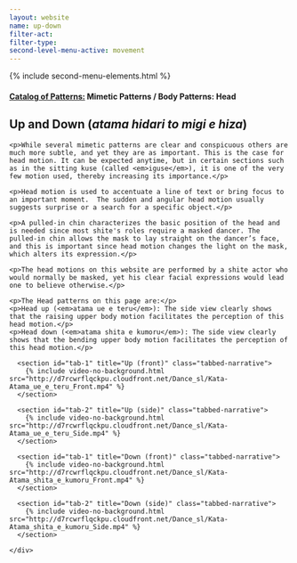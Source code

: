 ```yaml
---
layout: website
name: up-down
filter-act:
filter-type:
second-level-menu-active: movement
---
```

{% include second-menu-elements.html %}

<main class="page-content">
  <div class="text-container">
    <h4><a href="/movement#catalog">Catalog of Patterns:</a> Mimetic Patterns / Body Patterns: Head</h4>
    <h2>Up and Down (<em>atama hidari to migi e hiza</em>)</h2>

    <p>While several mimetic patterns are clear and conspicuous others are much more subtle, and yet they are as important. This is the case for head motion. It can be expected anytime, but in certain sections such as in the sitting kuse (called <em>iguse</em>), it is one of the very few motion used, thereby increasing its importance.</p>

    <p>Head motion is used to accentuate a line of text or bring focus to an important moment.  The sudden and angular head motion usually suggests surprise or a search for a specific object.</p>

    <p>A pulled-in chin characterizes the basic position of the head and is needed since most shite's roles require a masked dancer. The pulled-in chin allows the mask to lay straight on the dancer’s face, and this is important since head motion changes the light on the mask, which alters its expression.</p>

    <p>The head motions on this website are performed by a shite actor who would normally be masked, yet his clear facial expressions would lead one to believe otherwise.</p>

    <p>The Head patterns on this page are:</p>
    <p>Head up (<em>atama ue e teru</em>): The side view clearly shows that the raising upper body motion facilitates the perception of this head motion.</p>
    <p>Head down (<em>atama shita e kumoru</em>): The side view clearly shows that the bending upper body motion facilitates the perception of this head motion.</p>
</div>

<div class="tabs-container">
  <div class="tabs-container__links">
    <div class="wrapper">
      <div id="tabs"></div>
    </div>
  </div>
  <div class="tabs-container__content">
    <div class="wrapper">

      <section id="tab-1" title="Up (front)" class="tabbed-narrative">
        {% include video-no-background.html src="http://d7rcwrflqckpu.cloudfront.net/Dance_sl/Kata-Atama_ue_e_teru_Front.mp4" %}
      </section>

      <section id="tab-2" title="Up (side)" class="tabbed-narrative">
        {% include video-no-background.html src="http://d7rcwrflqckpu.cloudfront.net/Dance_sl/Kata-Atama_ue_e_teru_Side.mp4" %}
      </section>

      <section id="tab-1" title="Down (front)" class="tabbed-narrative">
        {% include video-no-background.html src="http://d7rcwrflqckpu.cloudfront.net/Dance_sl/Kata-Atama_shita_e_kumoru_Front.mp4" %}
      </section>

      <section id="tab-2" title="Down (side)" class="tabbed-narrative">
        {% include video-no-background.html src="http://d7rcwrflqckpu.cloudfront.net/Dance_sl/Kata-Atama_shita_e_kumoru_Side.mp4" %}
      </section>

    </div>
  </div>
</div>
</main>

